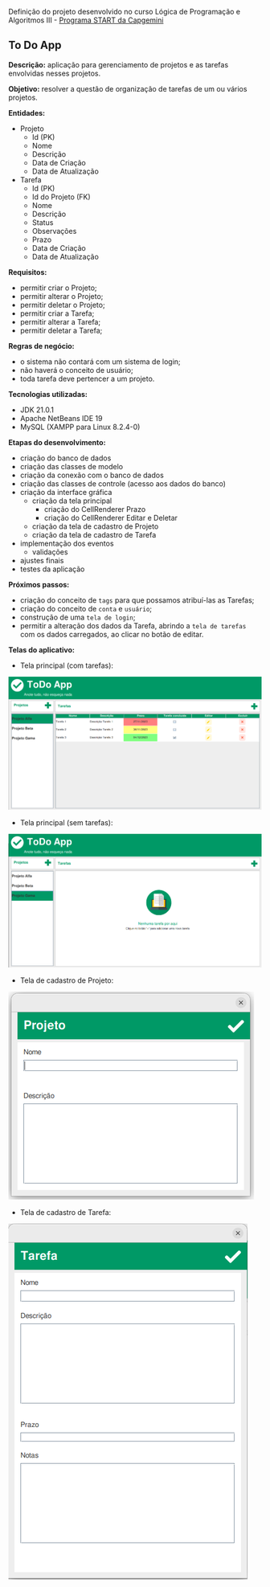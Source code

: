 Definição do projeto desenvolvido no curso Lógica de Programação e Algoritmos III -  [Programa START da Capgemini](https://startcapgemini.com.br/)

## To Do App

**Descrição:** aplicação para gerenciamento de projetos e as tarefas envolvidas nesses projetos.

**Objetivo:** resolver a questão de organização de tarefas de um ou vários projetos.

**Entidades:**

* Projeto
  * Id (PK)
  * Nome
  * Descrição
  * Data de Criação
  * Data de Atualização
* Tarefa
  * Id (PK)
  * Id do Projeto (FK)
  * Nome
  * Descrição
  * Status
  * Observações
  * Prazo
  * Data de Criação
  * Data de Atualização

**Requisitos:**

* permitir criar o Projeto;
* permitir alterar o Projeto;
* permitir deletar o Projeto;
* permitir criar a Tarefa;
* permitir alterar a Tarefa;
* permitir deletar a Tarefa;

**Regras de negócio:**

* o sistema não contará com um sistema de login;
* não haverá o conceito de usuário;
* toda tarefa deve pertencer a um projeto.

**Tecnologias utilizadas:**

* JDK 21.0.1 
* Apache NetBeans IDE 19
* MySQL (XAMPP para Linux 8.2.4-0)

**Etapas do desenvolvimento:**

* criação do banco de dados 
* criação das classes de modelo
* criação da conexão com o banco de dados
* criação das classes de controle (acesso aos dados do banco)
* criação da interface gráfica
    - criação da tela principal
        - criação do CellRenderer Prazo
        - criação do CellRenderer Editar e Deletar
    - criação da tela de cadastro de Projeto
    - criação da tela de cadastro de Tarefa
* implementação dos eventos
    - validações
* ajustes finais
* testes da aplicação

**Próximos passos:**
  
* criação do conceito de `tags` para que possamos atribuí-las as Tarefas;
* criação do conceito de `conta` e `usuário`;
* construção de uma `tela de login`;
* permitir a alteração dos dados da Tarefa, abrindo a `tela de tarefas` com os dados carregados, ao clicar no botão de editar.

**Telas do aplicativo:**

* Tela principal (com tarefas):

<img src="/images/main1.png">

* Tela principal (sem tarefas):

<img src="/images/main2.png">

* Tela de cadastro de Projeto:

<img src="/images/project.png">

* Tela de cadastro de Tarefa:

<img src="/images/task.png">

